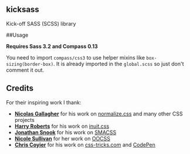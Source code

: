 ## kicksass

Kick-off SASS (SCSS) library

##Usage

**Requires Sass 3.2 and Compass 0.13**

You need to import `compass/css3` to use helper mixins like `box-sizing(border-box)`. It is already imported in the `global.scss` so just don't comment it out.

## Credits

For their inspiring work I thank:

* **[Nicolas Gallagher](https://twitter.com/necolas)** for his work on [normalize.css](http://necolas.github.io/normalize.css) and many other CSS projects
* **[Harry Roberts](https://twitter.com/csswizardry)** for his work on [inuit.css](http://inuitcss.com)
* **[Jonathan Snook](https://twitter.com/snookca)** for his work on [SMACSS](http://smacss.com)
* **[Nicole Sullivan](https://twitter.com/stubbornella)** for her work on [OOCSS](http://oocss.org)
* **[Chris Coyier](https://twitter.com/chriscoyier)** for his work on [css-tricks.com](http://css-tricks.com) and [CodePen](http://codepen.io)

